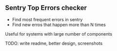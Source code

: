 ## Sentry Top Errors checker

* Find most frequent errors in sentry
* Find new erros that happen more than N times

Useful for systems with large number of components


TODO: write readme, better design, screenshots
